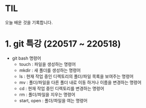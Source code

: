 # TIL

오늘 배운 것을 기록합니다.

# 1. git 특강 (220517 ~ 220518)

- git bash 명령어
    - touch : 파일을 생성하는 명령어
    - mkdir : 새 폴더를 생성하는 명령어
    - ls : 현재 작업 중인 디렉토리의 폴더/파일 목록을 보여주는 명령어
    - mv : 폴더/파일을 다른 폴더 내로 이동 하거나 이름을 변경하는 명령어
    - cd : 현재 작업 중인 디렉토리를 변경하는 명령어
    - rm : 폴더/파일을 지우는 명령어
    - start, open : 폴더/파일을 여는 명령어
